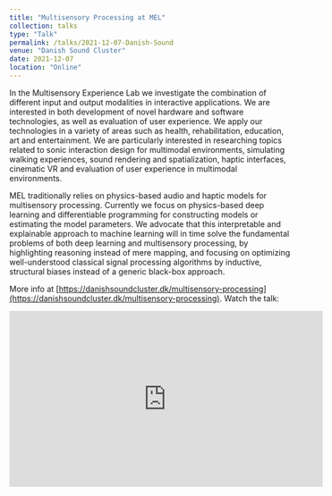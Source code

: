 ```yaml
---
title: "Multisensory Processing at MEL"
collection: talks
type: "Talk"
permalink: /talks/2021-12-07-Danish-Sound
venue: "Danish Sound Cluster"
date: 2021-12-07
location: "Online"
---
```


In the Multisensory Experience Lab we investigate the combination of different input and output modalities in interactive applications. We are interested in both development of novel hardware and software technologies, as well as evaluation of user experience. We apply our technologies in a variety of areas such as health, rehabilitation, education, art and entertainment. We are particularly interested in researching topics related to sonic interaction design for multimodal environments, simulating walking experiences, sound rendering and spatialization, haptic interfaces, cinematic VR and evaluation of user experience in multimodal environments.

MEL traditionally relies on physics-based audio and haptic models for multisensory processing. Currently we focus on physics-based deep learning and differentiable programming for constructing models or estimating the model parameters. We advocate that this interpretable and explainable approach to machine learning will in time solve the fundamental problems of both deep learning and multisensory processing, by highlighting reasoning instead of mere mapping, and focusing on optimizing well-understood classical signal processing algorithms by inductive, structural biases instead of a generic black-box approach.

More info at [https://danishsoundcluster.dk/multisensory-processing](https://danishsoundcluster.dk/multisensory-processing). Watch the talk: 
<iframe width="560" height="315" src="https://www.youtube-nocookie.com/embed/ASulDXGS988?start=4038" title="YouTube video player" frameborder="0" allow="accelerometer; autoplay; clipboard-write; encrypted-media; gyroscope; picture-in-picture" allowfullscreen></iframe>
